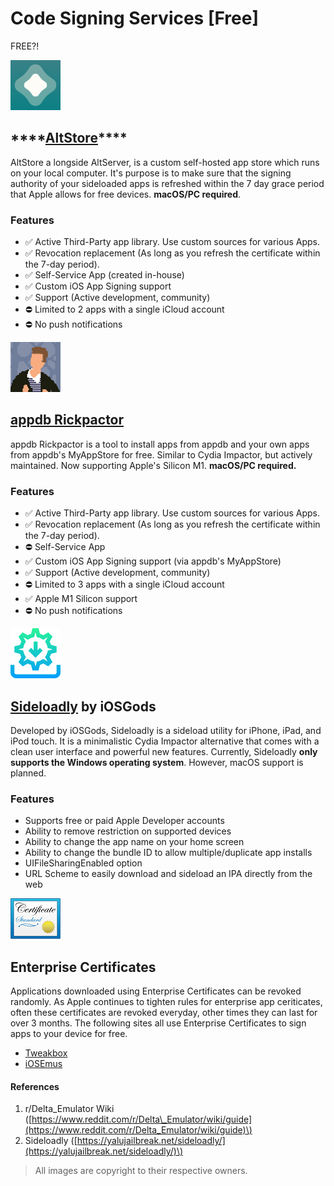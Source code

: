 # Code Signing Services \[Free\]

FREE?!

![AltStore](../.gitbook/assets/altstore_80px.png)

## \*\*\*\*[**AltStore**](https://altstore.io/)\*\*\*\* <a id="features-4"></a>

AltStore a longside AltServer, is a custom self-hosted app store which runs on your local computer. It's purpose is to make sure that the signing authority of your sideloaded apps is refreshed within the 7 day grace period that Apple allows for free devices. **macOS/PC required**.

### Features‌

* ✅ Active Third-Party app library. Use custom sources for various Apps.
* ✅ Revocation replacement \(As long as you refresh the certificate within the 7-day period\).
* ✅ Self-Service App \(created in-house\)
* ✅ Custom iOS App Signing support
* ✅ Support \(Active development, community\)
* ⛔ Limited to 2 apps with a single iCloud account
* ⛔ No push notifications





![appdb Rickpactor](../.gitbook/assets/rickpactor_80px.png)

## [appdb Rickpactor](https://appdb.to/app/standalone/1900000033)

appdb Rickpactor is a tool to install apps from appdb and your own apps from appdb's MyAppStore for free. Similar to Cydia Impactor, but actively maintained. Now supporting Apple's Silicon M1. **macOS/PC required.**

### Features‌

* ✅ Active Third-Party app library. Use custom sources for various Apps.
* ✅ Revocation replacement \(As long as you refresh the certificate within the 7-day period\).
* ⛔ Self-Service App
* ✅ Custom iOS App Signing support \(via appdb's MyAppStore\)
* ✅ Support \(Active development, community\)
* ⛔ Limited to 3 apps with a single iCloud account
* ✅ Apple M1 Silicon support
* ⛔ No push notifications





![Sideloadly](../.gitbook/assets/sideloadly_80px.png)

## [Sideloadly](https://iosgods.com/topic/130167-introducing-sideloadly-working-cydia-impactor-alternative/) by iOSGods

Developed by iOSGods, Sideloadly is a sideload utility for iPhone, iPad, and iPod touch. It is a minimalistic Cydia Impactor alternative that comes with a clean user interface and powerful new features. Currently, Sideloadly **only supports the Windows operating system**. However, macOS support is planned.

### Features

* Supports free or paid Apple Developer accounts
* Ability to remove restriction on supported devices
* Ability to change the app name on your home screen
* Ability to change the bundle ID to allow multiple/duplicate app installs
* UIFileSharingEnabled option
* URL Scheme to easily download and sideload an IPA directly from the web





![Enterprise Certificates](../.gitbook/assets/apple_cert_80px.png)

## Enterprise Certificates

Applications downloaded using Enterprise Certificates can be revoked randomly. As Apple continues to tighten rules for enterprise app ceriticates, often these certificates are revoked everyday, other times they can last for over 3 months. The following sites all use Enterprise Certificates to sign apps to your device for free.

* [Tweakbox](https://www.tweakboxapp.com/)
* [iOSEmus](https://iosem.us/)





#### References

1. r/Delta\_Emulator Wiki \([https://www.reddit.com/r/Delta\_Emulator/wiki/guide](https://www.reddit.com/r/Delta_Emulator/wiki/guide)\)
2. Sideloadly \([https://yalujailbreak.net/sideloadly/](https://yalujailbreak.net/sideloadly/)\)

> All images are copyright to their respective owners.

